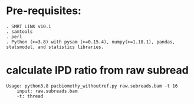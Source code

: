 # Pre-requisites:

	. SMRT LINK v10.1
	. samtools
	. perl
	. Python (>=3.8) with pysam (>=0.15.4), numpy(>=1.18.1), pandas, statsmodel, and statistics libraries.


# calculate IPD ratio from raw subread
	Usage: python3.8 pacbiomethy_withoutref.py raw.subreads.bam -t 16
 		input: raw.subreads.bam
   		-t: thread

 
